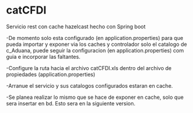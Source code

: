 # catCFDI
Servicio rest con cache hazelcast hecho con Spring boot

-De momento solo esta configurado (en application.properties) para que pueda importar y exponer via los caches y controlador solo el catalogo de c_Aduana, 
puede seguir la configuracion (en application.properties) com guia e incorporar las faltantes.

-Configure la ruta hacia el archivo catCFDI.xls dentro del archivo de propiedades (application.properties)

-Arranue el servicio y sus catalogos configurados estaran en cache.

-Se planea realizar lo mismo que se hace de exponer en cache, solo que sera insertar en bd. Esto sera en la siguiente version.

